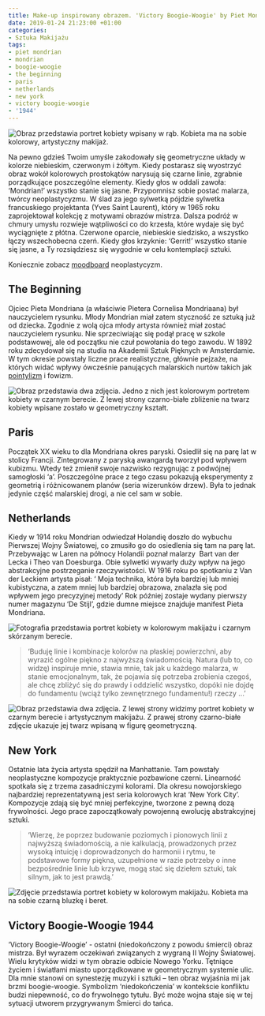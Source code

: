 ```yaml
---
title: Make-up inspirowany obrazem. 'Victory Boogie-Woogie' by Piet Mondrian
date: 2019-01-24 21:23:00 +01:00
categories:
- Sztuka Makijażu
tags:
- piet mondrian
- mondrian
- boogie-woogie
- the beginning
- paris
- netherlands
- new york
- victory boogie-woogie
- '1944'
---
```


![Obraz przedstawia portret kobiety wpisany w rąb. Kobieta ma na sobie kolorowy, artystyczny makijaż.](https://ello-direct-uploads.s3.amazonaws.com/uploads/263aaa97-7a1f-4f16-88e9-48aa4a99835c/ello-3410ffd9-421f-4953-9159-9725ada72f86.png)

Na pewno gdzieś Twoim umyśle zakodowały się geometryczne układy w kolorze niebieskim, czerwonym i żółtym. Kiedy postarasz się wyostrzyć obraz wokół kolorowych prostokątów narysują się czarne linie, zgrabnie porządkujące poszczególne elementy. Kiedy głos w oddali zawoła: ‘Mondrian!’ wszystko stanie się jasne. Przypomnisz sobie postać malarza, twórcy neoplastycyzmu. W ślad za jego sylwetką pójdzie sylwetka francuskiego projektanta (Yves Saint Laurent), który w 1965 roku zaprojektował kolekcję z motywami obrazów mistrza. Dalsza podróż w chmury umysłu rozwieje wątpliwości co do krzesła, które wydaje się być wyciągnięte z płótna. Czerwone oparcie, niebieskie siedzisko, a wszystko łączy wszechobecna czerń. Kiedy głos krzyknie: ‘Gerrit!’ wszystko stanie się jasne, a Ty rozsiądziesz się wygodnie w celu kontemplacji sztuki. 

Koniecznie zobacz [moodboard](http://sztukauniwersalna.pl/2017-09-28-neoplastycyzm-moodboard) neoplastycyzm.

## The Beginning

Ojciec Pieta Mondriana (a właściwie Pietera Cornelisa Mondriaana) był nauczycielem rysunku. Młody Mondrian miał zatem styczność ze sztuką już od dziecka. Zgodnie z wolą ojca młody artysta również miał zostać nauczycielem rysunku. Nie sprzeciwiając się podął pracę w szkole podstawowej, ale od początku nie czuł powołania do tego zawodu. W 1892 roku zdecydował się na studia na Akademii Sztuk Pięknych w Amsterdamie. W tym okresie powstały liczne prace realistyczne, głównie pejzaże, na których widać wpływy ówcześnie panujących malarskich nurtów takich jak [pointylizm](http://sztukauniwersalna.pl/2018-05-10-puentylizm-pointylizm-moodboard) i fowizm.

![Obraz przedstawia dwa zdjęcia. Jedno z nich jest kolorowym portretem kobiety w czarnym berecie. Z lewej strony czarno-białe zbliżenie na twarz kobiety wpisane zostało w geometryczny kształt.](https://ello-direct-uploads.s3.amazonaws.com/uploads/ea926ded-91a6-4bf6-8006-bfdf3ecdd804/ello-682b1251-190b-4c18-9485-c1d5c962ae14.jpeg)

## Paris

Początek XX wieku to dla Mondriana okres paryski. Osiedlił się na parę lat w stolicy Francji. Zintegrowany z paryską awangardą tworzył pod wpływem kubizmu. Wtedy też zmienił swoje nazwisko rezygnując z podwójnej samogłoski ‘a’. Poszczególne prace z tego czasu pokazują eksperymenty z geometrią i różnicowanem planów (seria wizerunków drzew). Była to jednak jedynie część malarskiej drogi, a nie cel sam w sobie. 

##  Netherlands

Kiedy w 1914 roku Mondrian odwiedzał Holandię doszło do wybuchu Pierwszej Wojny Światowej, co zmusiło go do osiedlenia się tam na parę lat. Przebywając w Laren na północy Holandii poznał malarzy  Bart van der Lecka i Theo van Doesburga. Obie sylwetki wywarły duży wpływ na jego abstrakcyjne postrzeganie rzeczywistości. W 1916 roku po spotkaniu z Van der Leckiem artysta pisał: ‘
Moja technika, która była bardziej lub mniej kubistyczna, a zatem mniej lub bardziej obrazowa, znalazła się pod wpływem jego precyzyjnej metody’
Rok później zostaje wydany pierwszy numer magazynu ‘De Stijl’, gdzie dumne miejsce znajduje manifest Pieta Mondriana.

![Fotografia przedstawia portret kobiety w kolorowym makijażu i czarnym skórzanym berecie.](https://d324imu86q1bqn.cloudfront.net/uploads/asset/attachment/8930179/ello-optimized-9f39d1d9.jpg)

> 
> 
> ‘Buduję linie i kombinacje kolorów na płaskiej powierzchni, aby wyrazić ogólne piękno z najwyższą świadomością. Natura (lub to, co widzę) inspiruje mnie, stawia mnie, tak jak u każdego malarza, w stanie emocjonalnym, tak, że pojawia się potrzeba zrobienia czegoś, ale chcę zbliżyć się do prawdy i oddzielić wszystko, dopóki nie dojdę do fundamentu (wciąż tylko zewnętrznego fundamentu!) rzeczy ...’

![Obraz przedstawia dwa zdjęcia. Z lewej strony widzimy portret kobiety w czarnym berecie i artystycznym makijażu. Z prawej strony czarno-białe zdjęcie ukazuje jej twarz wpisaną w figurę geometryczną.](https://ello-direct-uploads.s3.amazonaws.com/uploads/04260f30-17f3-475a-bd8f-8ee0d9f722bb/ello-aee8c16c-dd22-4cdc-95f9-3b41ce5f3d2a.jpeg)

## New York

Ostatnie lata życia artysta spędził na Manhattanie. Tam powstały neoplastyczne kompozycje praktycznie pozbawione czerni. Linearność spotkała się z trzema zasadniczymi kolorami. Dla okresu nowojorskiego najbardziej reprezentatywną jest seria kolorowych krat ‘New York City’. Kompozycje zdają się być mniej perfekcyjne, tworzone z pewną dozą frywolności. 
Jego prace zapoczątkowały powojenną ewolucję abstrakcyjnej sztuki. 


>
>
>‘Wierzę, że poprzez budowanie poziomych i pionowych linii z najwyższą świadomością, a nie kalkulacją, prowadzonych przez wysoką intuicję i doprowadzonych do harmonii i rytmu, te podstawowe formy piękna, uzupełnione w razie potrzeby o inne bezpośrednie linie lub krzywe, mogą stać się dziełem sztuki, tak silnym, jak to jest prawdą.’

![Zdjęcie przedstawia portret kobiety w kolorowym makijażu. Kobieta ma na sobie czarną bluzkę i beret.](https://d324imu86q1bqn.cloudfront.net/uploads/asset/attachment/8930175/ello-optimized-abb93599.jpg)

## Victory Boogie-Woogie 1944

‘Victory Boogie-Woogie’ - ostatni (niedokończony z powodu śmierci) obraz mistrza. Był wyrazem oczekiwań związanych z wygraną II Wojny Światowej.
Wielu krytyków widzi w tym obrazie odbicie Nowego Yorku. Tętniące życiem i światłami miasto uporządkowane w geometrycznym systemie ulic. Dla mnie stanowi on synestezję muzyki i sztuki – ten obraz wyjaśnia mi jak brzmi boogie-woogie. Symbolizm ‘niedokończenia’ w kontekście konfliktu budzi niepewność, co do frywolnego tytułu. Być może wojna staje się w tej sytuacji utworem przygrywanym Śmierci do tańca. 

